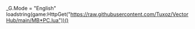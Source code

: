 _G.Mode = "English"
loadstring(game:HttpGet("https://raw.githubusercontent.com/Tuxoz/VectorHub/main/MB*PC.lua"))()
